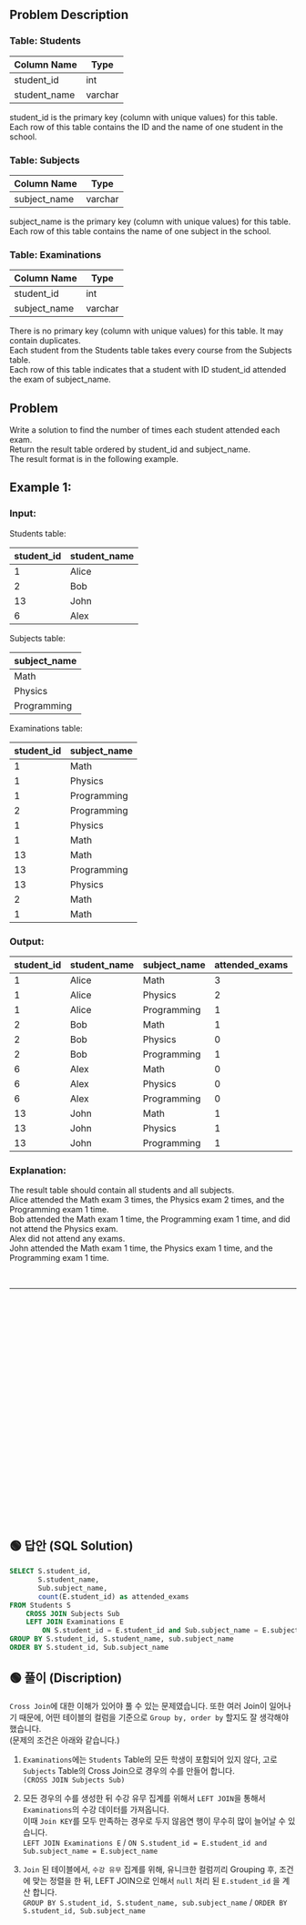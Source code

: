 ## Problem Description

### Table: Students

| Column Name   | Type    |
|---------------|---------|
| student_id    | int     |
| student_name  | varchar |

student_id is the primary key (column with unique values) for this table.  
Each row of this table contains the ID and the name of one student in the school.  
 

### Table: Subjects


| Column Name  | Type    |
|--------------|---------|
| subject_name | varchar |

subject_name is the primary key (column with unique values) for this table.  
Each row of this table contains the name of one subject in the school.  
 

### Table: Examinations


| Column Name  | Type    |
|--------------|---------|
| student_id   | int     |
| subject_name | varchar |

There is no primary key (column with unique values) for this table. It may contain duplicates.  
Each student from the Students table takes every course from the Subjects table.  
Each row of this table indicates that a student with ID student_id attended the exam of subject_name.  
 
## Problem

Write a solution to find the number of times each student attended each exam.  
Return the result table ordered by student_id and subject_name.  
The result format is in the following example.  



## Example 1:

### Input: 

Students table:


| student_id | student_name |
|------------|--------------|
| 1          | Alice        |
| 2          | Bob          |
| 13         | John         |
| 6          | Alex         |

Subjects table:

| subject_name |
|--------------|
| Math         |
| Physics      |
| Programming  |

Examinations table:

| student_id | subject_name |
|------------|--------------|
| 1          | Math         |
| 1          | Physics      |
| 1          | Programming  |
| 2          | Programming  |
| 1          | Physics      |
| 1          | Math         |
| 13         | Math         |
| 13         | Programming  |
| 13         | Physics      |
| 2          | Math         |
| 1          | Math         |

### Output: 

| student_id | student_name | subject_name | attended_exams |
|------------|--------------|--------------|----------------|
| 1          | Alice        | Math         | 3              |
| 1          | Alice        | Physics      | 2              |
| 1          | Alice        | Programming  | 1              |
| 2          | Bob          | Math         | 1              |
| 2          | Bob          | Physics      | 0              |
| 2          | Bob          | Programming  | 1              |
| 6          | Alex         | Math         | 0              |
| 6          | Alex         | Physics      | 0              |
| 6          | Alex         | Programming  | 0              |
| 13         | John         | Math         | 1              |
| 13         | John         | Physics      | 1              |
| 13         | John         | Programming  | 1              |

### Explanation:   

The result table should contain all students and all subjects.  
Alice attended the Math exam 3 times, the Physics exam 2 times, and the Programming exam 1 time.  
Bob attended the Math exam 1 time, the Programming exam 1 time, and did not attend the Physics exam.  
Alex did not attend any exams.  
John attended the Math exam 1 time, the Physics exam 1 time, and the Programming exam 1 time.  


<br/>

---

<br/>
<br/>
<br/>
<br/>
<br/>
<br/>
<br/>
<br/>
<br/>
<br/>
<br/>
<br/>
<br/>
<br/>
<br/>
<br/>
<br/>
<br/>
<br/>
<br/>
<br/>
<br/>
<br/>

## 🟢 답안 (SQL Solution)

```sql
SELECT S.student_id, 
       S.student_name, 
       Sub.subject_name, 
       count(E.student_id) as attended_exams
FROM Students S
    CROSS JOIN Subjects Sub
    LEFT JOIN Examinations E
        ON S.student_id = E.student_id and Sub.subject_name = E.subject_name
GROUP BY S.student_id, S.student_name, sub.subject_name
ORDER BY S.student_id, Sub.subject_name 
```

## 🟢 풀이 (Discription)  

`Cross Join`에 대한 이해가 있어야 풀 수 있는 문제였습니다. 또한 여러 Join이 일어나기 때문에, 어떤 테이블의 컬럼을 기준으로 `Group by, order by` 할지도 잘 생각해야 했습니다.  
(문제의 조건은 아래와 같습니다.)  

1. `Examinations`에는 `Students` Table의 모든 학생이 포함되어 있지 않다, 고로 `Subjects` Table의 Cross Join으로 경우의 수를 만들어 합니다.  
`(CROSS JOIN Subjects Sub)`

2. 모든 경우의 수를 생성한 뒤 수강 유무 집계를 위해서 `LEFT JOIN`을 통해서 `Examinations`의 수강 데이터를 가져옵니다.  
이때 `Join KEY`를 모두 만족하는 경우로 두지 않음연 행이 무수히 많이 늘어날 수 있습니다.  
`LEFT JOIN Examinations E` / `ON S.student_id = E.student_id and Sub.subject_name = E.subject_name`

2. `Join` 된 테이블에서, `수강 유무` 집계를 위해, 유니크한 컬럼끼리 Grouping 후, 조건에 맞는 정렬을 한 뒤, LEFT JOIN으로 인해서 `null` 처리 된  `E.student_id` 을 계산 합니다.  
`GROUP BY S.student_id, S.student_name, sub.subject_name` /  `ORDER BY S.student_id, Sub.subject_name`  